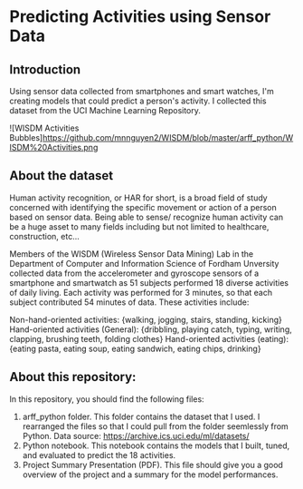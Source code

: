 # Predicting Activities using Sensor Data

## Introduction
Using sensor data collected from smartphones and smart watches, I'm creating models that could predict a person's activity. I collected this dataset from the UCI Machine Learning Repository.

![WISDM Activities Bubbles]https://github.com/mnnguyen2/WISDM/blob/master/arff_python/WISDM%20Activities.png

## About the dataset
Human activity recognition, or HAR for short, is a broad field of study concerned with identifying the specific movement or action of a person based on sensor data. Being able to sense/ recognize human activity can be a huge asset to many fields including but not limited to healthcare, construction, etc...

Members of the WISDM (Wireless Sensor Data Mining) Lab in the Department of Computer and Information Science of Fordham Unversity collected data from the accelerometer and gyroscope sensors of a smartphone and smartwatch as 51 subjects performed 18 diverse activities of daily living. Each activity was performed for 3 minutes, so that each subject contributed 54 minutes of data. These activities include:

Non-hand-oriented activities: {walking, jogging, stairs, standing, kicking}
Hand-oriented activities (General): {dribbling, playing catch, typing, writing, clapping, brushing teeth, folding clothes}
Hand-oriented activities (eating): {eating pasta, eating soup, eating sandwich, eating chips, drinking}

## About this repository:
In this repository, you should find the following files:
1. arff_python folder. This folder contains the dataset that I used. I rearranged the files so that I could pull from the folder seemlessly from Python. Data source: https://archive.ics.uci.edu/ml/datasets/
2. Python notebook. This notebook contains the models that I built, tuned, and evaluated to predict the 18 activities. 
3. Project Summary Presentation (PDF). This file should give you a good overview of the project and a summary for the model performances. 

